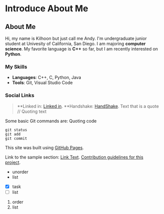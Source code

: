 # Introduce About Me

## About Me
Hi, my name is Kilhoon but just call me Andy.
I'm undergraduate junior student at Univesity of California, San Diego. I am majoring **computer science**.
My favorite language is **C++** so far, but I am recently interested on **Python**.

### My Skills
- **Languages**: C++, C, Python, Java
- **Tools**: Git, Visual Studio Code

### Social Links
> **Linked in: [Linked in](https://www.linkedin.com/in/kilhoon-kim-24886a244/).
> **Handshake: [HandShake](https://ucsd.joinhandshake.com/profiles/6yrtq5).
> Text that is a quote // Quoting text

Some basic Git commands are: Quoting code
```
git status
git add
git commit
```
This site was built using [GitHub Pages](https://pages.github.com/).

Link to the sample section: [Link Text](#kim-kilhoon-headings).
[Contribution guidelines for this project](image/Kilhoon.jpg).

- unorder
- list

- [x] task
- [ ] list

 1. order
 2. list
